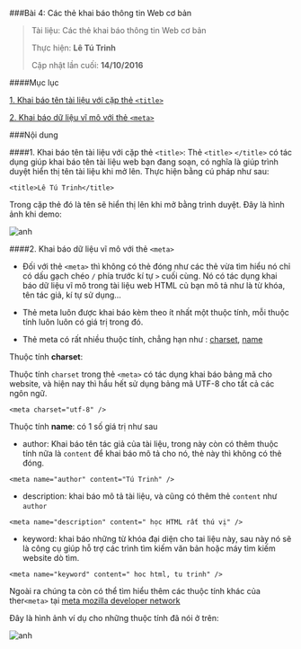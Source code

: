 ###Bài 4: Các thẻ khai báo thông tin Web cơ bản

> Tài liệu: Các thẻ khai báo thông tin Web cơ bản
> 
> Thực hiện: **Lê Tú Trinh**
> 
> Cập nhật lần cuối: **14/10/2016**

####Mục lục

[1. Khai báo tên tài liệu với cặp thẻ `<title>`](#khaibao1)

[2. Khai báo dữ liệu vĩ mô với thẻ `<meta>`](#khaibao2)

###Nội dung

<a name="khaibao1"></a>
####1. Khai báo tên tài liệu với cặp thẻ `<title>`:
Thẻ `<title>` `</title>` có tác dụng giúp khai báo tên tài liệu web bạn đang soạn,  có nghĩa là giúp trình duyệt hiển thị tên tài liệu khi mở lên. Thực hiện bằng cú pháp như sau:

```
<title>Lê Tú Trinh</title>
```
Trong cặp thẻ đó là tên sẽ hiển thị lên khi mở bằng trình duyệt. Đây là hình ảnh khi demo:

![anh](http://imageshack.com/a/img921/2851/G0VaS2.png)

<a name="khaibao2"></a>
####2. Khai báo dữ liệu vĩ mô với thẻ `<meta>`

- Đối với thẻ `<meta>` thì không có thẻ đóng như các thẻ vừa tìm hiểu nó chỉ có dấu gạch chéo `/` phía trước kí tự `>` cuối cùng. Nó có tác dụng khai báo dữ liệu vĩ mô trong tài liệu web HTML củ bạn mô tả như là từ khóa, tên tác giả, kí tự sử dụng...

- Thẻ meta luôn được khai báo kèm theo ít nhất một thuộc tính, mỗi thuộc tính luôn luôn có giá trị trong đó.

- Thẻ meta có rất nhiều thuộc tính, chẳng hạn như : [charset](#01), [name](#02)

<a name="01"></a>
Thuộc tính **charset**:

Thuộc tính `charset` trong thẻ `<meta>` có tác dụng khai báo bảng mã cho website, và hiện nay thì hầu hết sử dụng bảng mã UTF-8 cho tất cả các ngôn ngữ.
```
<meta charset="utf-8" />
```

<a name="02"></a>
Thuộc tính **name**: có 1 số giá trị như sau

- author: Khai báo tên tác giả của tài liệu, trong này còn có thêm thuộc tính nữa là `content` để khai báo mô tả cho nó, thẻ này thì không có thẻ đóng.

```
<meta name="author" content="Tú Trinh" />
```

- description: khai báo mô tả tài liệu, và cũng có thêm thẻ `content` như `author`

```
<meta name="description" content=" học HTML rất thú vị" />
```

- keyword: khai báo những từ khóa đại diện cho tai liệu này, sau này nó sẽ là công cụ giúp hỗ trợ các trình tìm kiếm văn bản hoặc máy tìm kiếm website dò tìm.

```
<meta name="keyword" content=" hoc html, tu trinh" />
```
Ngoài ra chúng ta còn có thể tìm hiểu thêm các thuộc tính khác của ther`<meta>` tại [meta mozilla developer network](https://developer.mozilla.org/en-US/docs/Web/HTML/Element/meta)


Đây là hình ảnh ví dụ cho những thuộc tính đã nói ở trên:

![anh](http://imageshack.com/a/img922/7456/vYbBZ9.png)



